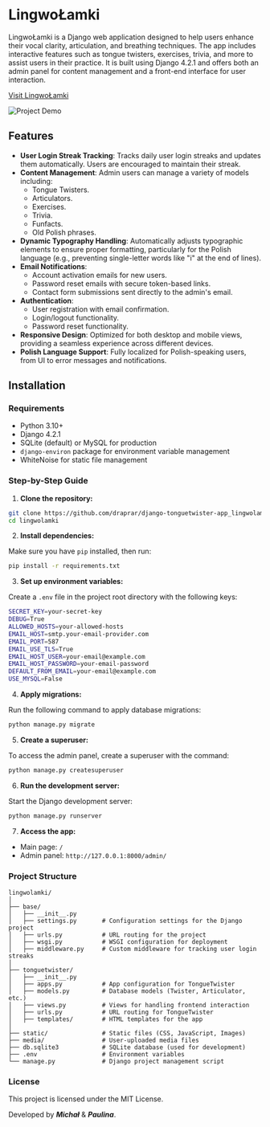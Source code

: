 # LingwoŁamki

LingwoŁamki is a Django web application designed to help users enhance their vocal clarity, articulation, and breathing techniques. The app includes interactive features such as tongue twisters, exercises, trivia, and more to assist users in their practice. It is built using Django 4.2.1 and offers both an admin panel for content management and a front-end interface for user interaction.

[Visit LingwoŁamki](https://www.lingwolamki.online/)

![Project Demo](tonguetwister/static/assets/ll-demo.gif)

## Features

- **User Login Streak Tracking**: Tracks daily user login streaks and updates them automatically. Users are encouraged to maintain their streak.
- **Content Management**: Admin users can manage a variety of models including:
  - Tongue Twisters.
  - Articulators.
  - Exercises.
  - Trivia.
  - Funfacts.
  - Old Polish phrases.
- **Dynamic Typography Handling**: Automatically adjusts typographic elements to ensure proper formatting, particularly for the Polish language (e.g., preventing single-letter words like "i" at the end of lines).
- **Email Notifications**: 
  - Account activation emails for new users.
  - Password reset emails with secure token-based links.
  - Contact form submissions sent directly to the admin's email.
- **Authentication**: 
  - User registration with email confirmation.
  - Login/logout functionality.
  - Password reset functionality.
- **Responsive Design**: Optimized for both desktop and mobile views, providing a seamless experience across different devices.
- **Polish Language Support**: Fully localized for Polish-speaking users, from UI to error messages and notifications.

## Installation

### Requirements

- Python 3.10+
- Django 4.2.1
- SQLite (default) or MySQL for production
- `django-environ` package for environment variable management
- WhiteNoise for static file management

### Step-by-Step Guide

1. **Clone the repository:**

```bash
git clone https://github.com/draprar/django-tonguetwister-app_lingwolamki.git
cd lingwolamki
```

2. **Install dependencies:**

Make sure you have `pip` installed, then run:

   ```bash
   pip install -r requirements.txt
   ```

3. **Set up environment variables:**

Create a `.env` file in the project root directory with the following keys:

   ```bash
   SECRET_KEY=your-secret-key
   DEBUG=True
   ALLOWED_HOSTS=your-allowed-hosts
   EMAIL_HOST=smtp.your-email-provider.com
   EMAIL_PORT=587
   EMAIL_USE_TLS=True
   EMAIL_HOST_USER=your-email@example.com
   EMAIL_HOST_PASSWORD=your-email-password
   DEFAULT_FROM_EMAIL=your-email@example.com
   USE_MYSQL=False
   ```

4. **Apply migrations:**

Run the following command to apply database migrations:

   ```bash
   python manage.py migrate
   ```

5. **Create a superuser:**

To access the admin panel, create a superuser with the command:

   ```bash
   python manage.py createsuperuser
   ```

6. **Run the development server:**

Start the Django development server:

   ```bash
   python manage.py runserver
   ```
7. **Access the app:**

- Main page: `/`
- Admin panel: `http://127.0.0.1:8000/admin/`

### Project Structure
```tree
lingwolamki/
│
├── base/
│   ├── __init__.py
│   ├── settings.py       # Configuration settings for the Django project
│   ├── urls.py           # URL routing for the project
│   ├── wsgi.py           # WSGI configuration for deployment
│   ├── middleware.py     # Custom middleware for tracking user login streaks
│
├── tonguetwister/
│   ├── __init__.py
│   ├── apps.py           # App configuration for TongueTwister
│   ├── models.py         # Database models (Twister, Articulator, etc.)
│   ├── views.py          # Views for handling frontend interaction
│   ├── urls.py           # URL routing for TongueTwister
│   ├── templates/        # HTML templates for the app
│
├── static/               # Static files (CSS, JavaScript, Images)
├── media/                # User-uploaded media files
├── db.sqlite3            # SQLite database (used for development)
├── .env                  # Environment variables
└── manage.py             # Django project management script
```

### License
This project is licensed under the MIT License.

Developed by ***Michał*** & ***Paulina***.
